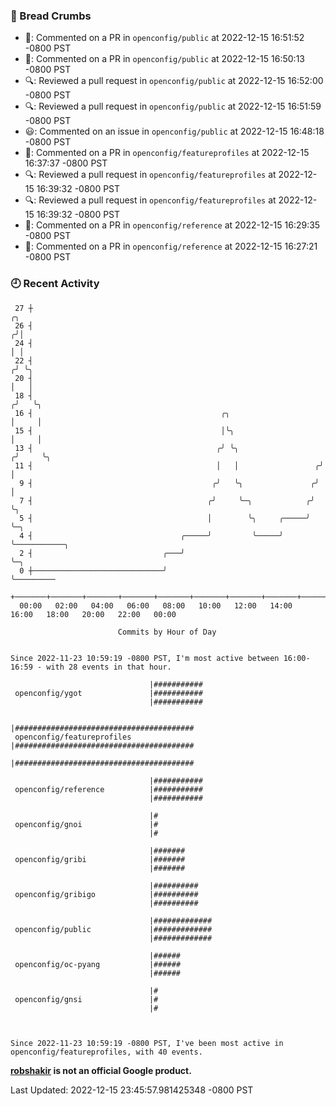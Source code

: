### 🍞 Bread Crumbs

 * 💬: Commented on a PR in  `openconfig/public` at 2022-12-15 16:51:52 -0800 PST
 * 💬: Commented on a PR in  `openconfig/public` at 2022-12-15 16:50:13 -0800 PST
 * 🔍: Reviewed a pull request in  `openconfig/public` at 2022-12-15 16:52:00 -0800 PST
 * 🔍: Reviewed a pull request in  `openconfig/public` at 2022-12-15 16:51:59 -0800 PST
 * 😃: Commented on an issue in `openconfig/public` at 2022-12-15 16:48:18 -0800 PST
 * 💬: Commented on a PR in  `openconfig/featureprofiles` at 2022-12-15 16:37:37 -0800 PST
 * 🔍: Reviewed a pull request in  `openconfig/featureprofiles` at 2022-12-15 16:39:32 -0800 PST
 * 🔍: Reviewed a pull request in  `openconfig/featureprofiles` at 2022-12-15 16:39:32 -0800 PST
 * 💬: Commented on a PR in  `openconfig/reference` at 2022-12-15 16:29:35 -0800 PST
 * 💬: Commented on a PR in  `openconfig/reference` at 2022-12-15 16:27:21 -0800 PST

### 🕘 Recent Activity
```
 27 ┼                                                                    ╭╮
 26 ┤                                                                   ╭╯│
 24 ┤                                                                   │ │
 22 ┤                                                                  ╭╯ ╰╮
 20 ┤                                                                  │   │
 18 ┤                                                                 ╭╯   ╰╮
 16 ┤                                          ╭╮                     │     │
 15 ┤                                          │╰╮                    │     │
 13 ┤                                         ╭╯ ╰╮                  ╭╯     ╰╮
 11 ┤                                         │   │                 ╭╯       │
  9 ┤                                        ╭╯   ╰╮               ╭╯        │
  7 ┤                                       ╭╯     ╰─╮            ╭╯         ╰╮
  5 ┤                                       │        ╰╮     ╭─────╯           ╰─╮
  4 ┤                                 ╭─────╯         ╰─────╯                   ╰───────────╮
  2 ┤                             ╭───╯                                                     ╰─╮
  0 ┼─────────────────────────────╯                                                           ╰─────────
    +───────+───────+───────+───────+───────+───────+───────+───────+───────+───────+───────+───────+────
  00:00   02:00   04:00   06:00   08:00   10:00   12:00   14:00   16:00   18:00   20:00   22:00   00:00   

						Commits by Hour of Day


Since 2022-11-23 10:59:19 -0800 PST, I'm most active between 16:00-16:59 - with 28 events in that hour.

```



```
                               |###########
 openconfig/ygot               |###########
                               |###########

                               |########################################
 openconfig/featureprofiles    |########################################
                               |########################################

                               |###########
 openconfig/reference          |###########
                               |###########

                               |#
 openconfig/gnoi               |#
                               |#

                               |#######
 openconfig/gribi              |#######
                               |#######

                               |##########
 openconfig/gribigo            |##########
                               |##########

                               |#############
 openconfig/public             |#############
                               |#############

                               |######
 openconfig/oc-pyang           |######
                               |######

                               |#
 openconfig/gnsi               |#
                               |#



Since 2022-11-23 10:59:19 -0800 PST, I've been most active in openconfig/featureprofiles, with 40 events.

```
**[robshakir](mailto:robjs@google.com) is not an official Google product.**  


Last Updated: 2022-12-15 23:45:57.981425348 -0800 PST
